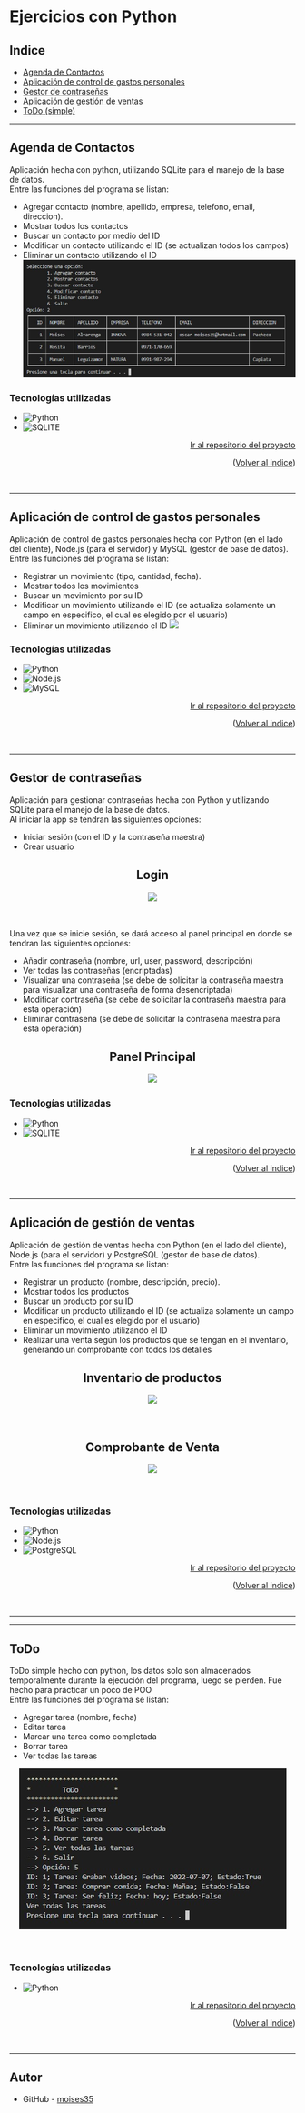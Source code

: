 # Ejercicios con Python   
<div id="top"></div>    

## Indice
<ul>
    <li><a href="#agenda-de-contactos">Agenda de Contactos</a></li>
    <li><a href="#aplicación-de-control-de-gastos-personales">Aplicación de control de gastos personales</a></li>
    <li><a href="#gestor-de-contraseñas">Gestor de contraseñas</a></li>
    <li><a href="#aplicación-de-gestión-de-ventas">Aplicación de gestión de ventas</a></li>
    <li><a href="#todo">ToDo (simple)</a></li>
</ul>


-----------------------------------------------------------------------
## Agenda de Contactos
Aplicación hecha con python, utilizando SQLite para el manejo de la base de datos.   
Entre las funciones del programa se listan:    
* Agregar contacto (nombre, apellido, empresa, telefono, email, direccion).
* Mostrar todos los contactos
* Buscar un contacto por medio del ID
* Modificar un contacto utilizando el ID (se actualizan todos los campos)
* Eliminar un contacto utilizando el ID
![](./img/Agenda%20de%20Contactos.jpg)

### Tecnologías utilizadas
- ![Python]  
- ![SQLITE]   
<p align="right"><a href="#">Ir al repositorio del proyecto</a></p> 
<p align="right">(<a href="#top">Volver al indice</a>)</p> 
</br>    

-----------------------------------------------------------------------
## Aplicación de control de gastos personales
Aplicación de control de gastos personales hecha con Python (en el lado del cliente), Node.js (para el servidor) y MySQL (gestor de base de datos).    
Entre las funciones del programa se listan:    
* Registrar un movimiento (tipo, cantidad, fecha).
* Mostrar todos los movimientos
* Buscar un movimiento por su ID
* Modificar un movimiento utilizando el ID (se actualiza solamente un campo en especifico, el cual es elegido por el usuario)
* Eliminar un movimiento utilizando el ID
![](./img/Aplicaci%C3%B3n%20de%20control%20de%20gastos.jpg)

### Tecnologías utilizadas
- ![Python]  
- ![Node.js]
- ![MySQL]
<p align="right"><a href="#">Ir al repositorio del proyecto</a></p> 
<p align="right">(<a href="#top">Volver al indice</a>)</p> 
</br>


-----------------------------------------------------------------------
## Gestor de contraseñas
Aplicación para gestionar contraseñas hecha con Python y utilizando SQLite para el manejo de la base de datos.   
Al iniciar la app se tendran las siguientes opciones:   
* Iniciar sesión (con el ID y la contraseña maestra)
* Crear usuario      
<h2 align="center">Login</h2> 

<center>

![](./img/gestor%20de%20contrase%C3%B1as%20p1.jpg)

</center>
</br>

Una vez que se inicie sesión, se dará acceso al panel principal en donde se tendran las siguientes opciones:
* Añadir contraseña (nombre, url, user, password, descripción)
* Ver todas las contraseñas (encriptadas) 
* Visualizar una contraseña (se debe de solicitar la contraseña maestra para visualizar una contraseña de forma desencriptada)
* Modificar contraseña (se debe de solicitar la contraseña maestra para esta operación)
* Eliminar contraseña (se debe de solicitar la contraseña maestra para esta operación)

<h2 align="center">Panel Principal</h2> 

<center>

![](./img/gestor%20de%20contrase%C3%B1as%20p2.jpg)

</center>


### Tecnologías utilizadas
- ![Python]   
- ![SQLITE]
<p align="right"><a href="#">Ir al repositorio del proyecto</a></p> 
<p align="right">(<a href="#top">Volver al indice</a>)</p> 
</br>

-----------------------------------------------------------------------
## Aplicación de gestión de ventas
Aplicación de gestión de ventas hecha con Python (en el lado del cliente), Node.js (para el servidor) y PostgreSQL (gestor de base de datos).    
Entre las funciones del programa se listan:    
* Registrar un producto (nombre, descripción, precio).
* Mostrar todos los productos
* Buscar un producto por su ID
* Modificar un producto utilizando el ID (se actualiza solamente un campo en especifico, el cual es elegido por el usuario)
* Eliminar un movimiento utilizando el ID
* Realizar una venta según los productos que se tengan en el inventario, generando un comprobante con todos los detalles


<h2 align="center">Inventario de productos</h2> 

<center>

![](./img/Aplicacion%20de%20gesti%C3%B3n%20de%20ventas%20p1.jpg)

</center>
</br>


<h2 align="center">Comprobante de Venta</h2> 

<center>

![](./img/Aplicacion%20de%20gesti%C3%B3n%20de%20ventas%20p2.jpg)

</center>
</br>

### Tecnologías utilizadas
- ![Python]  
- ![Node.js]
- ![PostgreSQL]
<p align="right"><a href="#">Ir al repositorio del proyecto</a></p> 
<p align="right">(<a href="#top">Volver al indice</a>)</p> 
</br>

-----------------------------------------------------------------------


-----------------------------------------------------------------------
## ToDo
ToDo simple hecho con python, los datos solo son almacenados temporalmente durante la ejecución del programa, luego se pierden. Fue hecho para prácticar un poco de POO   
Entre las funciones del programa se listan:    
* Agregar tarea (nombre, fecha)
* Editar tarea
* Marcar una tarea como completada
* Borrar tarea
* Ver todas las tareas


<center>

![](./img/ToDo(simple).jpg)

</center>
</br>


### Tecnologías utilizadas
- ![Python]  

<p align="right"><a href="#">Ir al repositorio del proyecto</a></p> 
<p align="right">(<a href="#top">Volver al indice</a>)</p> 
</br>

-----------------------------------------------------------------------

## Autor
- GitHub - [moises35](https://github.com/moises35)












<!-- Iconos -->
[Node.js]: https://img.shields.io/badge/Node.js-43853D?style=for-the-badge&logo=node.js&logoColor=white
[Python]: https://img.shields.io/badge/Python-3776AB?style=for-the-badge&logo=python&logoColor=white
[JavaScript]: https://img.shields.io/badge/JavaScript-F7DF1E?style=for-the-badge&logo=javascript&logoColor=black
[SQLITE]: https://img.shields.io/badge/SQLite-07405E?style=for-the-badge&logo=sqlite&logoColor=white
[MySQL]: https://img.shields.io/badge/MySQL-005C84?style=for-the-badge&logo=mysql&logoColor=white
[MongoDB]: https://img.shields.io/badge/MongoDB-4EA94B?style=for-the-badge&logo=mongodb&logoColor=white
[PostgreSQL]: https://img.shields.io/badge/PostgreSQL-316192?style=for-the-badge&logo=postgresql&logoColor=white
[JavaScript2]: https://img.shields.io/badge/JavaScript-323330?style=for-the-badge&logo=javascript&logoColor=F7DF1E
<!-- https://dev.to/envoy_/150-badges-for-github-pnk -->